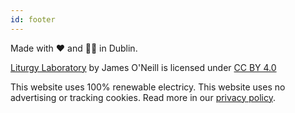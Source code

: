 ```yaml
---
id: footer
---
```


<div class="col-3 footer-logo">

Made with ❤️ and 🙏🏼 in Dublin.
<p xmlns:cc="http://creativecommons.org/ns#" xmlns:dct="http://purl.org/dc/terms/"><a property="dct:title" rel="cc:attributionURL" href="http://liturgylaboratory.com">Liturgy Laboratory</a> by <span property="cc:attributionName">James O'Neill</span> is licensed under <a href="http://creativecommons.org/licenses/by/4.0/?ref=chooser-v1" target="_blank" rel="license noopener noreferrer" style="display:inline-block;">CC BY 4.0<img style="height:15px!important;margin-left:3px;vertical-align:text-bottom;" src="https://mirrors.creativecommons.org/presskit/icons/cc.svg?ref=chooser-v1"><img style="height:15px!important;margin-left:3px;vertical-align:text-bottom;" src="https://mirrors.creativecommons.org/presskit/icons/by.svg?ref=chooser-v1"></a></p>

</div>

<div class="col-6">

This website uses 100% renewable electricy. This website uses no advertising or tracking cookies. Read more in our <a href="%base_url%/?privacyPolicy">privacy policy</a>.

</div>
